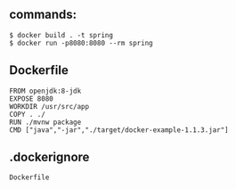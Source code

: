 ## commands:
```
$ docker build . -t spring
$ docker run -p8080:8080 --rm spring
```

## Dockerfile
```
FROM openjdk:8-jdk
EXPOSE 8080
WORKDIR /usr/src/app
COPY . ./
RUN ./mvnw package
CMD ["java","-jar","./target/docker-example-1.1.3.jar"]
```

## .dockerignore
```
Dockerfile
```
